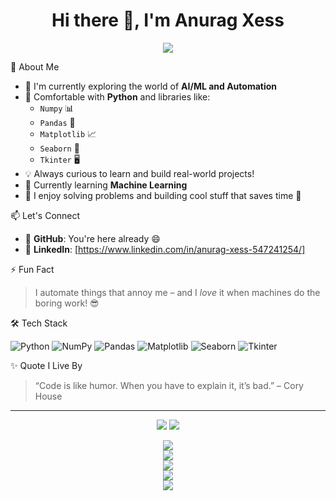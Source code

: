 <h1 align="center">Hi there 👋, I'm Anurag Xess</h1>

<p align="center">
  <img src="https://readme-typing-svg.herokuapp.com?font=Fira+Code&size=24&pause=1000&center=true&vCenter=true&width=435&lines=Passionate+about+AI+%F0%9F%A4%96+%7C+Python+%F0%9F%90%8D+Automation+%7C+Enthusiast+%E2%9A%99%EF%B8%8F" />
</p>



🧠 About Me

- 🔭 I'm currently exploring the world of **AI/ML and Automation**
- 🐍 Comfortable with **Python** and libraries like:
  - `Numpy` 📊
  - `Pandas` 🐼
  - `Matplotlib` 📈
  - `Seaborn` 🌈
  - `Tkinter` 🖥️
- 💡 Always curious to learn and build real-world projects!
- 🤖 Currently learning **Machine Learning**
- 🧩 I enjoy solving problems and building cool stuff that saves time 🤖



📫 Let's Connect

- 📌 **GitHub**: You're here already 😄  
- 💼 **LinkedIn**: [https://www.linkedin.com/in/anurag-xess-547241254/]



⚡ Fun Fact

> I automate things that annoy me – and I *love* it when machines do the boring work! 😎


🛠️ Tech Stack

![Python](https://img.shields.io/badge/Python-3776AB?style=for-the-badge&logo=python&logoColor=white)
![NumPy](https://img.shields.io/badge/Numpy-013243?style=for-the-badge&logo=numpy)
![Pandas](https://img.shields.io/badge/Pandas-150458?style=for-the-badge&logo=pandas)
![Matplotlib](https://img.shields.io/badge/Matplotlib-ffffff?style=for-the-badge&logo=matplotlib)
![Seaborn](https://img.shields.io/badge/Seaborn-546c7c?style=for-the-badge)
![Tkinter](https://img.shields.io/badge/Tkinter-blueviolet?style=for-the-badge)



✨ Quote I Live By

> “Code is like humor. When you have to explain it, it’s bad.” – Cory House

---



<p align="center">
  <img src="https://github-readme-stats.vercel.app/api/top-langs/?username=a9ragg&layout=compact&theme=radical" />
  <img src="https://github-readme-streak-stats.herokuapp.com/?user=a9ragg&theme=radical" />
</p>



<p align="center">
  <img src="https://github-readme-stats.vercel.app/api?username=a9ragg&show_icons=true&theme=radical" />
  <br />
  <img src="https://github-readme-streak-stats.herokuapp.com/?user=a9ragg&theme=radical" />
  <br />
  <img src="https://github-readme-stats.vercel.app/api/top-langs/?username=a9ragg&layout=compact&theme=radical" />
  <br />
  <img src="https://github-profile-trophy.vercel.app/?username=a9ragg&theme=radical&no-frame=true&no-bg=true&margin-w=10" />
  <br />
  <img src="https://github-contribution-graph.ez4o.com/?username=a9ragg&theme=radical" />
</p>
